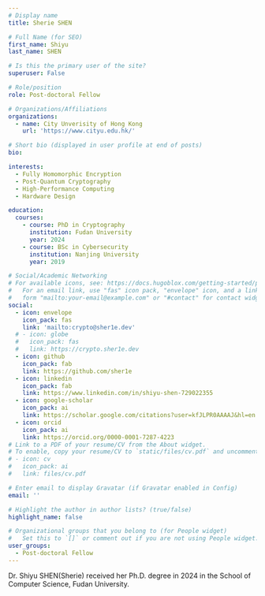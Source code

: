 ```yaml
---
# Display name
title: Sherie SHEN

# Full Name (for SEO)
first_name: Shiyu
last_name: SHEN

# Is this the primary user of the site?
superuser: False

# Role/position
role: Post-doctoral Fellow

# Organizations/Affiliations
organizations:
  - name: City Unverisity of Hong Kong
    url: 'https://www.cityu.edu.hk/'

# Short bio (displayed in user profile at end of posts)
bio: 

interests:
  - Fully Homomorphic Encryption
  - Post-Quantum Cryptography
  - High-Performance Computing
  - Hardware Design

education:
  courses:
    - course: PhD in Cryptography
      institution: Fudan University
      year: 2024
    - course: BSc in Cybersecurity
      institution: Nanjing University
      year: 2019

# Social/Academic Networking
# For available icons, see: https://docs.hugoblox.com/getting-started/page-builder/#icons
#   For an email link, use "fas" icon pack, "envelope" icon, and a link in the
#   form "mailto:your-email@example.com" or "#contact" for contact widget.
social:
  - icon: envelope
    icon_pack: fas
    link: 'mailto:crypto@sher1e.dev'
  # - icon: globe
  #   icon_pack: fas
  #   link: https://crypto.sher1e.dev
  - icon: github
    icon_pack: fab
    link: https://github.com/sher1e
  - icon: linkedin
    icon_pack: fab
    link: https://www.linkedin.com/in/shiyu-shen-729022355
  - icon: google-scholar
    icon_pack: ai
    link: https://scholar.google.com/citations?user=kfJLPR0AAAAJ&hl=en
  - icon: orcid
    icon_pack: ai
    link: https://orcid.org/0000-0001-7287-4223
# Link to a PDF of your resume/CV from the About widget.
# To enable, copy your resume/CV to `static/files/cv.pdf` and uncomment the lines below.
# - icon: cv
#   icon_pack: ai
#   link: files/cv.pdf

# Enter email to display Gravatar (if Gravatar enabled in Config)
email: ''

# Highlight the author in author lists? (true/false)
highlight_name: false

# Organizational groups that you belong to (for People widget)
#   Set this to `[]` or comment out if you are not using People widget.
user_groups:
  - Post-doctoral Fellow
---
```


Dr. Shiyu SHEN(Sherie) received her Ph.D. degree in 2024 in the School of Computer Science, Fudan University.
